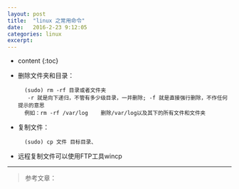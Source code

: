 ```yaml
---
layout: post
title:  "linux 之常用命令"
date:   2016-2-23 9:12:05
categories: linux
excerpt: 
---
```


* content
{:toc}

* 删除文件夹和目录： 

        (sudo) rm -rf 目录或者文件夹
         -r 就是向下递归，不管有多少级目录，一并删除; -f 就是直接强行删除，不作任何提示的意思
        例如：rm -rf /var/log    删除/var/log以及其下的所有文件和文件夹
 
* 复制文件：

        (sudo) cp 文件 目标目录、
        
* 远程复制文件可以使用FTP工具wincp    

---

> 参考文章：